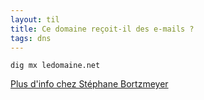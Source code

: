 ```yaml
---
layout: til
title: Ce domaine reçoit-il des e-mails ?
tags: dns
---
```



```
dig mx ledomaine.net
```

[Plus d'info chez Stéphane Bortzmeyer](https://bortzmeyer.org/7505.html)
